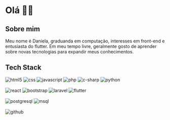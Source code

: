 <h1>Olá 🙋‍♀️</h1>
<h2>Sobre mim</h2>
Meu nome é Daniela, graduanda em computação, interesses em front-end e entusiasta do flutter. Em meu tempo livre, geralmente gosto de aprender sobre novas tecnologias para expandir meus conhecimentos.

<h2>Tech Stack</h2>
<div>
  <img src="https://img.shields.io/badge/HTML5-E34F26?style=for-the-badge&logo=html5&logoColor=white" alt="html5">
  <img src="https://img.shields.io/badge/CSS3-1572B6?style=for-the-badge&logo=css3&logoColor=white" alt="css">
  <img src="https://img.shields.io/badge/JavaScript-F7DF1E?style=for-the-badge&logo=javascript&logoColor=black" alt="javascript">
  <img src="https://img.shields.io/badge/PHP-777BB4?style=for-the-badge&logo=php&logoColor=white" alt="php">
  <img src="https://img.shields.io/badge/C%23-239120?style=for-the-badge&logo=c-sharp&logoColor=white" alt="c-sharp">
  <img src="https://img.shields.io/badge/Python-14354C?style=for-the-badge&logo=python&logoColor=white" alt="python">
  <br><br>
  <img src="https://img.shields.io/badge/React-20232A?style=for-the-badge&logo=react&logoColor=61DAFB" alt="react">
  <img src="https://img.shields.io/badge/Bootstrap-563D7C?style=for-the-badge&logo=bootstrap&logoColor=white" alt="bootstrap">
  <img src="https://img.shields.io/badge/Laravel-FF2D20?style=for-the-badge&logo=laravel&logoColor=white" alt="laravel">
  <img src="https://img.shields.io/badge/Flutter-02569B?style=for-the-badge&logo=flutter&logoColor=white" alt="flutter">
  <br><br>
  <img src="https://img.shields.io/badge/PostgreSQL-316192?style=for-the-badge&logo=postgresql&logoColor=white" alt="postgresql">
  <img src="https://img.shields.io/badge/MySQL-00000F?style=for-the-badge&logo=mysql&logoColor=white" alt="msql">
  <br><br>
  <img src="https://img.shields.io/badge/GitHub-100000?style=for-the-badge&logo=github&logoColor=white" alt="github">
  

</div>



